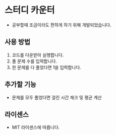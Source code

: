 # 스터디 카운터
* 공부할때 조금이라도 편하게 하기 위해 개발되었습니다.

## 사용 방법
1. 코드를 다운받아 실행합니다.
2. 풀 문제 수를 입력합니다.
3. 한 문제를 다 풀었다면 1을 입력합니다.

## 추가할 기능
* 문제를 모두 풀었다면 걸린 시간 체크 및 평균 계산

## 라이센스
* MIT 라이센스에 따릅니다.

